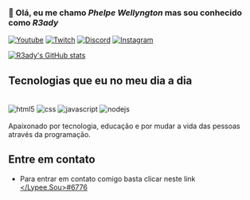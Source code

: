 ### 👋 Olá, eu me chamo *Phelpe Wellyngton* mas sou conhecido como *R3ady*

[![Youtube](https://img.shields.io/badge/YouTube-FF0000?style=for-the-badge&logo=youtube&logoColor=white)](https://www.youtube.com/c/R3ady) [![Twitch](	https://img.shields.io/badge/Twitch-9146FF?style=for-the-badge&logo=twitch&logoColor=white)](https://www.twitch.tv/lypee_) [![Discord](https://img.shields.io/badge/Discord-7289DA?style=for-the-badge&logo=discord&logoColor=white)](https://google.com/) [![Instagram](https://img.shields.io/badge/Instagram-E4405F?style=for-the-badge&logo=instagram&logoColor=white)](https://www.instagram.com/lypee.souza/)

[![R3ady's GitHub stats](https://github-readme-stats.vercel.app/api?username=R3adyOficial&show_icons=true&theme=dracula)](https://github.com/R3adyOficial/)

## Tecnologias que eu no meu dia a dia

<div style="display: inline_block;"><br />
  <img align="center" alt="html5" src="https://img.shields.io/badge/HTML5-E34F26?style=for-the-badge&logo=html5&logoColor=white" />
  <img align="center" alt="css" src="https://img.shields.io/badge/CSS3-1572B6?style=for-the-badge&logo=css3&logoColor=white" />
  <img align="center" alt="javascript" src="https://img.shields.io/badge/JavaScript-F7DF1E?style=for-the-badge&logo=javascript&logoColor=black" />
  <img align="center" alt="nodejs" src="https://img.shields.io/badge/Node.js-43853D?style=for-the-badge&logo=node.js&logoColor=white" />
</div>
<br />
Apaixonado por tecnologia, educação e por mudar a vida das pessoas através da programação.

## Entre em contato
- Para entrar em contato comigo basta clicar neste link [</Lypee.Sou>#6776](https://discord.com/channels/@me/424646241209679894)
